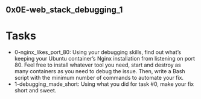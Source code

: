 ## 0x0E-web_stack_debugging_1

# Tasks
- 0-nginx_likes_port_80: Using your debugging skills, find out what’s keeping your Ubuntu container’s Nginx installation from listening on port 80. Feel free to install whatever tool you need, start and destroy as many containers as you need to debug the issue. Then, write a Bash script with the minimum number of commands to automate your fix.
- 1-debugging_made_short: Using what you did for task #0, make your fix short and sweet.
